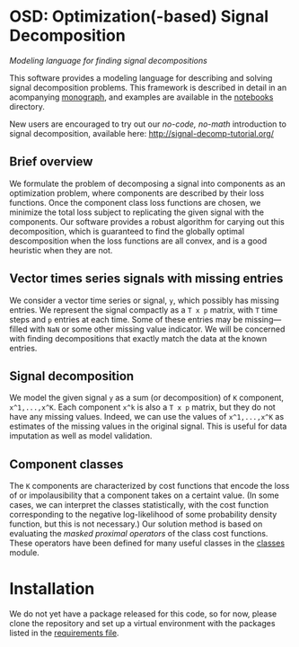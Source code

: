 # OSD: Optimization(-based) Signal Decomposition
_Modeling language for finding signal decompositions_

This software provides a modeling language for describing and solving signal decomposition problems. This framework is described in detail in an acompanying [monograph](https://web.stanford.edu/~boyd/papers/sig_decomp_mprox.html), and examples are available in the [notebooks](notebooks/) directory.

New users are encouraged to try out our _no-code, no-math_ introduction to signal decomposition, available here: http://signal-decomp-tutorial.org/

## Brief overview

We formulate the problem of decomposing a signal into components as an optimization problem, where components are described by their loss functions. Once the component class loss functions are chosen, we minimize the total loss subject to replicating the given signal with the components. Our software provides a robust algorithm for carying out this decomposition, which is guaranteed to find the globally optimal descomposition when the loss functions are all convex, and is a good heuristic when they are not.

## Vector times series signals with missing entries

We consider a vector time series or signal, `y`, which possibly has missing entries. We represent the signal compactly as a `T x p` matrix, with `T` time steps and `p` entries at each time. Some of these entries may be missing—filled with `NaN` or some other missing value indicator. We will be concerned with finding decompositions that exactly match the data at the known entries.

## Signal decomposition

We model the given signal `y` as a sum (or decomposition) of `K` component, `x^1,...,x^K`. Each component `x^k` is also a `T x p` matrix, but they do not have any missing values. Indeed, we can use the values of `x^1,...,x^K` as estimates of the missing values in the original signal. This is useful for data imputation as well as model validation.

## Component classes

The `K` components are characterized by cost functions that encode the loss of or impolausibility that a component takes on a certaint value. (In some cases, we can interpret the classes statistically, with the cost function corresponding to the negative log-likelihood of some probability density function, but this is not necessary.) Our solution method is based on evaluating the _masked proximal operators_ of the class cost functions. These operators have been defined for many useful classes in the [classes](osd/classes/) module.

# Installation

We do not yet have a package released for this code, so for now, please clone the repository and set up a virtual environment with the packages listed in the [requirements file](requirements.txt).
